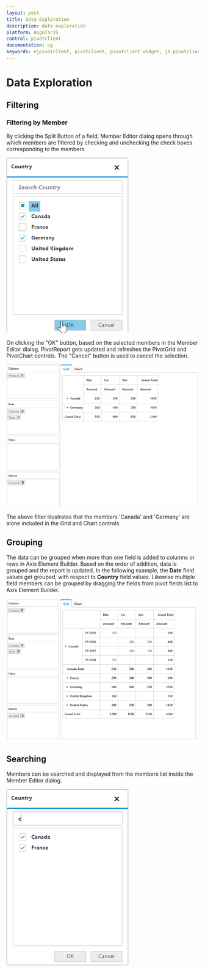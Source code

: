 ```yaml
---
layout: post
title: Data-Exploration
description: data exploration
platform: AngularJS
control: pivotclient
documentation: ug
keywords: ejpivotclient, pivotclient, pivotclient widget, js pivotclient 
---
```


# Data Exploration

## Filtering

### Filtering by Member

By clicking the Split Button of a field, Member Editor dialog opens through which members are filtered by checking and unchecking the check boxes corresponding to the members.  

![](Data-Exploration_images/relational-filterbymember.png)

On clicking the "OK" button, based on the selected members in the Member Editor dialog, PivotReport gets updated and refreshes the PivotGrid and PivotChart controls.  The "Cancel" button is used to cancel the selection.

![](Data-Exploration_images/relational-filter-grouping.png) 

The above filter illustrates that the members 'Canada' and 'Germany' are alone included in the Grid and Chart controls.

## Grouping

The data can be grouped when more than one field is added to columns or rows in Axis Element Builder.  Based on the order of addition, data is grouped and the report is updated. In the following example, the **Date** field values get grouped, with respect to **Country** field values.  Likewise multiple field members can be grouped by dragging the fields from pivot fields list to Axis Element Builder.

![](Data-Exploration_images/relational-grouping.png)

## Searching

Members can be searched and displayed from the members list inside the Member Editor dialog.

![](Data-Exploration_images/relational-search-grouping.png)